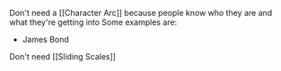 Don't need a [[Character Arc]] because people know who they are and what they're getting into
Some examples are:
- James Bond

Don't need [[Sliding Scales]]